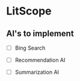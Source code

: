 # LitScope
## AI's to implement 
- [ ] Bing Search
- [ ] Recommendation AI
- [ ] Summarization AI
 


